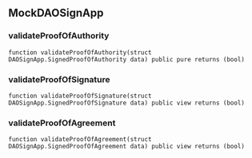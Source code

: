 ## MockDAOSignApp

### validateProofOfAuthority

```solidity
function validateProofOfAuthority(struct DAOSignApp.SignedProofOfAuthority data) public pure returns (bool)
```

### validateProofOfSignature

```solidity
function validateProofOfSignature(struct DAOSignApp.SignedProofOfSignature data) public view returns (bool)
```

### validateProofOfAgreement

```solidity
function validateProofOfAgreement(struct DAOSignApp.SignedProofOfAgreement data) public view returns (bool)
```

